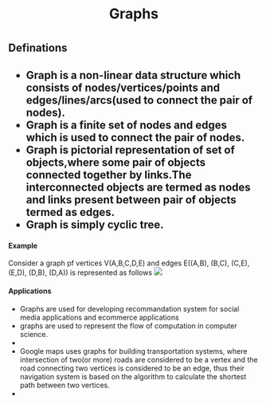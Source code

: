 <center><h1><strong>Graphs</strong><h1></center>
<h2>Definations<h2>
<ul>
<li>Graph is a non-linear data structure which consists of nodes/vertices/points and edges/lines/arcs(used to connect the pair of nodes).</li>
<li>Graph is a finite set of nodes and edges which is used to connect the pair of nodes.</li>
<li>Graph is pictorial representation of set of objects,where some pair of objects connected together by links.The interconnected objects are termed as nodes and links present between pair of objects termed as edges.</li>
<li>Graph is simply cyclic tree.</li>
</ul>

<h4>Example</h4>
Consider a graph pf vertices V(A,B,C,D,E) and edges E((A,B), (B,C), (C,E), (E,D), (D,B), (D,A)) is represented as follows
<img src="https://static.javatpoint.com/ds/images/graph-definition.png">

<h4>Applications</h4>
<ul>
<li>Graphs are used for developing recommandation system for social media applications and ecommerce applications</li>
<li>graphs are used to represent the flow of computation in computer science.<li>
<li>Google maps uses graphs for building transportation systems, where intersection of two(or more) roads are considered to be a vertex and the road connecting two vertices is considered to be an edge, thus their navigation system is based on the algorithm to calculate the shortest path between two vertices.<li>
</ul>








